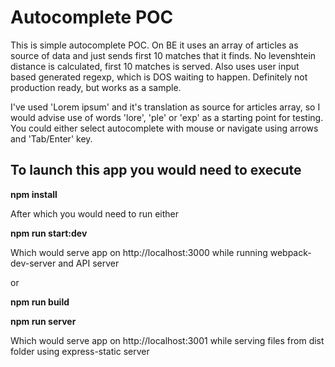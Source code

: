 # Autocomplete POC

This is simple autocomplete POC. On BE it uses an array of articles as source of data and just sends first 10 matches that it finds. No levenshtein distance is calculated, first 10 matches is served. Also uses user input based generated regexp, which is DOS waiting to happen. Definitely not production ready, but works as a sample.

I've used 'Lorem ipsum' and it's translation as source for articles array, so I would advise use of words 'lore', 'ple' or 'exp' as a starting point for testing. You could either select autocomplete with mouse or navigate using arrows and 'Tab/Enter' key.

## To launch this app you would need to execute

**npm install**

After which you would need to run either

**npm run start:dev**

Which would serve app on http://localhost:3000 while running webpack-dev-server and API server

or

**npm run build**

**npm run server**

Which would serve app on http://localhost:3001 while serving files from dist folder using express-static server
